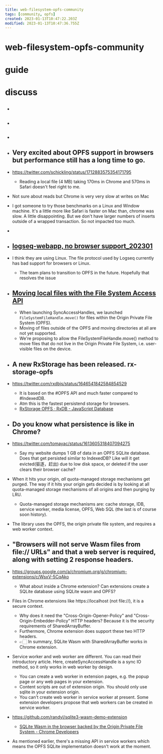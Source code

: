 ```yaml
---
title: web-filesystem-opfs-community
tags: [community, opfs]
created: 2023-01-13T10:47:22.203Z
modified: 2023-01-13T10:47:36.755Z
---
```


# web-filesystem-opfs-community

# guide

# discuss
- ## 

- ## 

- ## 

- ## Very excited about OPFS support in browsers but performance still has a long time to go. 
- https://twitter.com/schickling/status/1712883575354171795
  - Reading a local file (4 MB) taking 170ms in Chrome and 570ms in Safari doesn't feel right to me.
- Not sure about reads but Chrome is very very slow at writes on Mac
- I got someone to try those benchmarks on a Linux and Window machine. It's a little more like Safari is faster on Mac than, chrome was slow. A little disappointing. But we don't have larger numbers of inserts outside of a wrapped transaction. So not impacted too much.
- 

- ## [logseq-webapp, no browser support_202301](https://github.com/logseq/logseq/discussions/8183)
- I think they are using Linux. The file protocol used by Logseq currently has bad support for browsers or Linux.
  - The team plans to transition to OPFS in the future. Hopefully that resolves the issue

- ## [Moving local files with the File System Access API](https://github.com/w3ctag/design-reviews/issues/805)
  - When launching SyncAccessHandles, we launched `FileSystemFileHandle.move()` for files within the Origin Private File System (OPFS). 
  - Moving of files outside of the OPFS and moving directories at all are not yet supported.
  - We're proposing to allow the FileSystemFileHandle.move() method to move files that do not live in the Origin Private File System, i.e. user-visible files on the device.

- ## A new RxStorage has been released. rx-storage-opfs
- https://twitter.com/rxdbjs/status/1646541842584854529
  - It is based on the #OPFS API and much faster compared to #IndexedDB. 
  - Atm this is the fastest persistend storage for browsers.
  - [RxStorage OPFS · RxDB - JavaScript Database](https://rxdb.info/rx-storage-opfs.html)

- ## Do you know what persistence is like in Chrome? 
- https://twitter.com/tomayac/status/1613605318407094275
  - Say my website dumps 1 GB of data in an OPFS SQLite database. Does that get persisted similar to IndexedDB? Like will it get evicted(驱逐，赶出) due to low disk space, or deleted if the user clears their browser cache?
- When it hits your origin, _all_ quota-managed storage mechanisms get purged. The way if it hits your origin gets decided is by looking at all quota-managed storage mechanisms of all origins and then purging by LRU.
  - Quota-managed storage mechanisms are: cache storage, IDB, service worker, media license, OPFS, Web SQL (the last is of course soon history).
- The library uses the OPFS, the origin private file system, and requires a web worker context.

- ## "Browsers will not serve Wasm files from file:// URLs" and that a web server is required, along with setting 2 response headers. 
- https://groups.google.com/a/chromium.org/g/chromium-extensions/c/WsxV-5CqAko
  - What about inside a Chrome extension? Can extensions create a SQLite database using SQLite wasm and OPFS?
- Files in Chrome extensions like https://localhost (not file://), it is a secure context.
  - Why does it need the "Cross-Origin-Opener-Policy" and "Cross-Origin-Embedder-Policy" HTTP headers? Because it is the security requirements of SharedArrayBuffer.
  - Furthermore, Chrome extension does support these two HTTP headers. 
  - 👉🏻 In summary, SQLite Wasm with SharedArrayBuffer works in Chrome extension.
- Service worker and web worker are different. You can read their introductory article. Here, createSyncAccessHandle is a sync IO method, so it only works in web worker by design. 
  - You can create a web worker in extension pages, e.g. the popup page or any web pages in your extension.
  - Content scripts are out of extension origin. You should only use sqlite in your extension origin.
  - You can't create web worker in service worker at present. Some extension developers propose that web workers can be created in service worker.

- https://github.com/randyl/sqlite3-wasm-demo-extension
  - [SQLite Wasm in the browser backed by the Origin Private File System - Chrome Developers](https://developer.chrome.com/blog/sqlite-wasm-in-the-browser-backed-by-the-origin-private-file-system/)

- As mentioned earlier, there's a missing API in service workers which means the OPFS SQLite implementation doesn't work at the moment.
